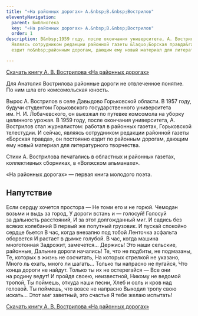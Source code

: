 ```yaml
---
title: "«На районных дорогах» А.&nbsp;В.&nbsp;Вострилов"
eleventyNavigation:
  parent: Библиотека
  key: "«На районных дорогах» А.&nbsp;В.&nbsp;Вострилов"
  order: 1
description: В&nbsp;1959 году, после окончания университета, А. Вострилов стал журналистом.
  Являясь сотрудником редакции районной газеты &laquo;Борская правда&raquo;, он&nbsp;постоянно
  ездит по&nbsp;районным дорогам, дающим ему новый материал для литературного творчества.

---
```

[Скачать книгу А.&nbsp;В.&nbsp;Вострилова «На&nbsp;районных дорогах»](https://drive.google.com/file/d/1FIy3DXxJe5zMXHtKnv7DrM4a5Fl7GlLh/view?usp=sharing)

Для Анатолия Вострилова районные дороги не&nbsp;отвлеченное понятие. По&nbsp;ним шла его комсомольская юность.

Вырос А. Вострилов в&nbsp;селе Давыдово Горьковской области. В&nbsp;1957 году, будучи студентом Горьковского государственного университета им.&nbsp;<nobr>Н. И. Лобачевского</nobr>, он&nbsp;выезжал по&nbsp;путевке комсомола на&nbsp;уборку целинного урожая. В&nbsp;1959 году, после окончания университета, А. Вострилов стал журналистом: работал в&nbsp;районных газетах, Горьковской телестудии. И&nbsp;сейчас, являясь сотрудником редакции районной газеты &laquo;Борская правда&raquo;, он&nbsp;постоянно ездит по&nbsp;районным дорогам, дающим ему новый материал для литературного творчества.

Стихи А. Вострилова печатались в&nbsp;областных и&nbsp;районных газетах, коллективных сборниках, в&nbsp;&laquo;Волжском альманахе&raquo;.

&laquo;На&nbsp;районных дорогах&raquo;&nbsp;&mdash; первая книга молодого поэта.

## Напутствие
Если сердцу хочется простора&nbsp;&mdash;
Не&nbsp;томи его и&nbsp;не&nbsp;горюй.
Чемодан возьми и&nbsp;выдь за&nbsp;город,
У&nbsp;дороги встань и&nbsp;&mdash; голосуй!
Голосуй за&nbsp;дальность расстояний,
И&nbsp;за&nbsp;этот долгожданный миг.
И&nbsp;садись без всяких колебаний
В&nbsp;первый&nbsp;же попутный грузовик.
И&nbsp;пускай спокойно сердце бьется
В&nbsp;час, когда внезапно под тобой
Ленточка асфальта оборвется
И&nbsp;растает в&nbsp;дымке голубой.
В&nbsp;час, когда машина многотонная
Задрожит, замечется&hellip;
Держись!
Это наши сельские, районные,
Дальние дороги начались!
Те, что не&nbsp;подбиты, не&nbsp;подмазаны,
Те, которых в&nbsp;жизнь не&nbsp;сосчитать,
На&nbsp;которых стрелкой не&nbsp;указано,
Много&nbsp;ль ехать, много&nbsp;ли шагать&hellip;
Только ты&nbsp;напрасно не&nbsp;пугайся,
Что конца дороги не&nbsp;найдут.
Только ты&nbsp;их&nbsp;не&nbsp;остерегайся &mdash;
Все они на&nbsp;родину ведут!
И&nbsp;пройдя своею, неизвестной,
Никому не&nbsp;ведомой тропой,
Ты&nbsp;поймешь, откуда наши песни,
Хлеб и&nbsp;соль и&nbsp;кров над головой.
Ты&nbsp;поймешь, что вовсе не&nbsp;напрасно
Выходил тропу свою искать&hellip;
Этот миг заветный, это счастье
Я&nbsp;тебе желаю испытать!

[Скачать книгу А.&nbsp;В.&nbsp;Вострилова «На&nbsp;районных дорогах»](https://drive.google.com/file/d/1FIy3DXxJe5zMXHtKnv7DrM4a5Fl7GlLh/view?usp=sharing)